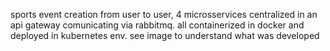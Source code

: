 sports event creation from user to user, 4 microsservices centralized in an api gateway comunicating via rabbitmq. all containerized in docker and deployed in kubernetes env. see image to understand what was developed
